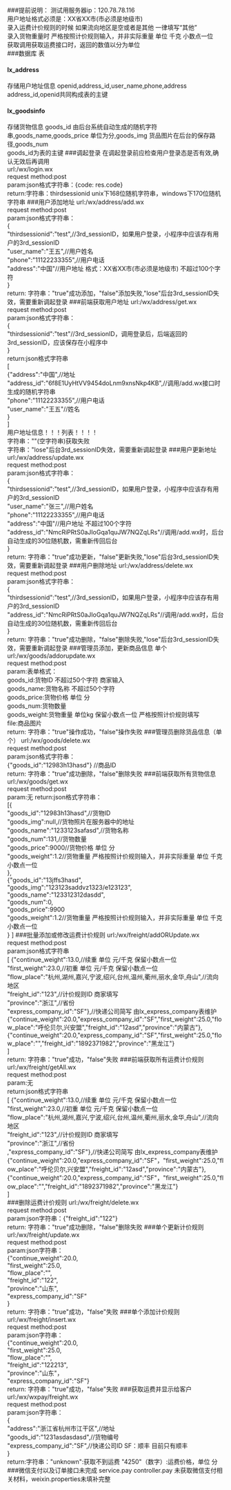 ###提前说明：
测试用服务器ip：120.78.78.116<br/>
用户地址格式必须是：XX省XX市(市必须是地级市)<br/>
录入运费计价规则的时候 如果流向地区是空或者是其他 一律填写“其他”<br/>
录入货物重量时 严格按照计价规则输入，并非实际重量 单位 千克 小数点一位<br/>
获取调用获取运费接口时，返回的数值以分为单位<br/>
###数据库 表
<h4>lx_address</h4> 存储用户地址信息 openid,address_id,user_name,phone,address<br/>
address_id,openid共同构成表的主键
<h4>lx_goodsinfo</h4>存储货物信息 goods_id 由后台系统自动生成的随机字符串,goods_name,goods_price 单位为分,goods_img 货品图片在后台的保存路径,goods_num<br/>
goods_id为表的主键
###调起登录
在调起登录前应检查用户登录态是否有效,确认无效后再调用<br/>
url:/wx/login.wx<br/>
request method:post<br/>
param:json格式字符串：{code: res.code}<br/>
return:字符串：thirdsessionid unix下168位随机字符串，windows下170位随机字符串 
###用户添加地址
url:/wx/address/add.wx<br/>
request method:post<br/>
param:json格式字符串：<br/>
{<br/>
"thirdsessionid":"test",//3rd_sessionID，如果用户登录，小程序中应该存有用户的3rd_sessionID<br/>
"user_name":"王五",//用户姓名<br/>
"phone":"11122233355",//用户电话<br/>
"address":"中国"//用户地址 格式：XX省XX市(市必须是地级市) 不超过100个字符<br/>
}<br/>
return: 字符串："true"成功添加，"false"添加失败,"lose"后台3rd_sessionID失效，需要重新调起登录
###前端获取用户地址
url:/wx/address/get.wx<br/>
request method:post<br/>
param:json格式字符串：<br/>
{<br/>
"thirdsessionid":"test"//3rd_sessionID，调用登录后，后端返回的3rd_sessionID，应该保存在小程序中<br/>
}<br/>
return:json格式字符串 <br/>
[<br/>
    {"address":"中国",//地址<br/>
    "address_id":"6f8E1UyHtVV9454doLnm9xnsNkp4KB",//调用/add.wx接口时生成的随机字符串<br/>
    "phone":"11122233355",//用户电话<br/>
    "user_name":"王五"//姓名<br/>
    }<br/>
]<br/>
用户地址信息！！！列表！！！！<br/>
字符串：""(空字符串)获取失败<br/>
字符串："lose"后台3rd_sessionID失效，需要重新调起登录
###用户更新地址
url:/wx/address/update.wx<br/>
request method:post<br/>
param:json格式字符串：<br/>
{<br/>
"thirdsessionid":"test",//3rd_sessionID，如果用户登录，小程序中应该存有用户的3rd_sessionID<br/>
"user_name":"张三",//用户姓名<br/>
"phone":"11122233355",//用户电话<br/>
"address":"中国"//用户地址 不超过100个字符<br/>
"address_id":"NmcRiPRtS0aJIoGqa1quJW7NQZqLRs"//调用/add.wx时，后台自动生成的30位随机数，需重新传回后台<br/>
}<br/>
return: 字符串："true"成功更新，"false"更新失败,"lose"后台3rd_sessionID失效，需要重新调起登录
###用户删除地址
url:/wx/address/delete.wx<br/>
request method:post<br/>
param:json格式字符串：<br/>
{<br/>
"thirdsessionid":"test",//3rd_sessionID，如果用户登录，小程序中应该存有用户的3rd_sessionID<br/>
"address_id":"NmcRiPRtS0aJIoGqa1quJW7NQZqLRs"//调用/add.wx时，后台自动生成的30位随机数，需重新传回后台<br/>
}<br/>
return: 字符串："true"成功删除，"false"删除失败,"lose"后台3rd_sessionID失效，需要重新调起登录
###管理员添加，更新商品信息 单个
url:/wx/goods/addorupdate.wx<br/>
request method:post<br/>
param:表单格式：<br/>
goods_id:货物ID 不超过50个字符 商家输入<br/>
goods_name:货物名称 不超过50个字符<br/>
goods_price:货物价格 单位 分<br/>
goods_num:货物数量<br/>
goods_weight:货物重量 单位kg 保留小数点一位 严格按照计价规则填写<br/>
file:商品图片<br/>
return: 字符串："true"操作成功，"false"操作失败
###管理员删除货品信息（单个）
url:/wx/goods/delete.wx<br/>
request method:post<br/>
param:json格式字符串：<br/>
{"goods_id":"12983h13hasd"} //商品ID<br/>
return: 字符串："true"成功删除，"false"删除失败
###前端获取所有货物信息
url:/wx/goods/get.wx<br/>
request method:post<br/>
param:无
return:json格式字符串：<br/>
[{<br/>
"goods_id":"12983h13hasd",//货物ID<br/>
"goods_img":null,//货物照片在服务器中的地址<br/>
"goods_name":"1233123safasd",//货物名称<br/>
"goods_num":131,//货物数量<br/>
"goods_price":9000//货物价格 单位 分<br/>
"goods_weight":1.2//货物重量 严格按照计价规则输入，并非实际重量 单位 千克 小数点一位<br/>
},<br/>
{"goods_id":"13jffs3hasd",<br/>
"goods_img":"123123saddvz1323/e123123",<br/>
"goods_name":"123312312dasdd",<br/>
"goods_num":0,<br/>
"goods_price":9900<br/>
"goods_weight":1.2//货物重量 严格按照计价规则输入，并非实际重量 单位 千克 小数点一位<br/>}
]
###批量添加或修改运费计价规则
url:/wx/freight/addORUpdate.wx<br/>
request method:post<br/>
param:json格式字符串<br/>
[
      {"continue_weight":13.0,//续重 单位 元/千克 保留小数点一位<br/>
      "first_weight":23.0,//初重 单位 元/千克 保留小数点一位<br/>
      "flow_place":"杭州,湖州,嘉兴,宁波,绍兴,台州,温州,衢州,丽水,金华,舟山",//流向地区<br/>
      "freight_id":"123",//计价规则ID 商家填写<br/>
      "province":"浙江",//省份<br/>
      "express_company_id":"SF"},//快递公司简写 由lx_express_company表维护<br/>
      {"continue_weight":20.0,"express_company_id":"SF","first_weight":25.0,"flow_place":"呼伦贝尔,兴安盟","freight_id":"12asd","province":"内蒙古"},<br/>
      {"continue_weight":20.0,"express_company_id":"SF","first_weight":25.0,"flow_place":"","freight_id":"1892371982","province":"黑龙江"}<br/>
  ]<br/>
return: 字符串："true"成功，"false"失败
###前端获取所有运费计价规则
url:/wx/freight/getAll.wx<br/>
request method:post<br/>
param:无<br/>
return:json格式字符串<br/>
       [
             {"continue_weight":13.0,//续重 单位 元/千克 保留小数点一位<br/>
             "first_weight":23.0,//初重 单位 元/千克 保留小数点一位<br/>
             "flow_place":"杭州,湖州,嘉兴,宁波,绍兴,台州,温州,衢州,丽水,金华,舟山",//流向地区<br/>
             "freight_id":"123",//计价规则ID 商家填写<br/>
             "province":"浙江",//省份<br/>
             ,"express_company_id":"SF"},//快递公司简写 由lx_express_company表维护<br/>
             {"continue_weight":20.0,"express_company_id":"SF"，"first_weight":25.0,"flow_place":"呼伦贝尔,兴安盟","freight_id":"12asd","province":"内蒙古"},<br/>
             {"continue_weight":20.0,"express_company_id":"SF"，"first_weight":25.0,"flow_place":"","freight_id":"1892371982","province":"黑龙江"}<br/>
         ]<br/>
###删除运费计价规则
url:/wx/freight/delete.wx<br/>
request method:post<br/>
param:json字符串：{"freight_id":"122"}<br/>
return: 字符串："true"成功删除，"false"删除失败
###单个更新计价规则
url:/wx/freight/update.wx<br/>
request method:post<br/>
param:json字符串：<br/>
{"continue_weight":20.0,<br/>
"first_weight":25.0,<br/>
"flow_place":"",<br/>
"freight_id":"122",<br/>
"province":"山东",<br/>
"express_company_id":"SF"<br/>
}<br/>
return: 字符串："true"成功，"false"失败
###单个添加计价规则
url:/wx/freight/insert.wx<br/>
request method:post<br/>
param:json字符串：<br/>
{"continue_weight":20.0,<br/>
"first_weight":25.0,<br/>
"flow_place":"",<br/>
"freight_id":"122213",<br/>
"province":"山东"，<br/>
"express_company_id":"SF"}<br/>
return: 字符串："true"成功，"false"失败
###获取运费并显示给客户
url:/wx/wxpay/freight.wx<br/>
request method:post<br/>
param:json字符串：<br/>
{<br/>
	"address":"浙江省杭州市江干区",//地址<br/>
	"goods_id":"1231asdasdasd",//货物编号<br/>
	"express_company_id":"SF",//快递公司ID SF：顺丰 目前只有顺丰<br/>
}<br/>
return:字符串："unknown":获取不到运费 "4250"（数字）:运费价格，单位 分
###微信支付以及订单接口未完成
service.pay
controller.pay
未获取微信支付相关材料，weixin.properties未填补完整
